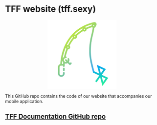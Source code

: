 # TFF website (tff.sexy)

<p align="center">
	<img align="center" src="https://github.com/Max135/TFF/blob/master/public/stylesheets/images/Logo.png" width="45%">
</p>

This GitHub repo contains the code of our website that accompanies our mobile application.

## [TFF Documentation GitHub repo](https://github.com/Max135/TFF_Documentation)

